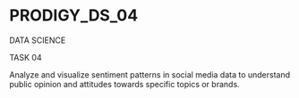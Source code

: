 # PRODIGY_DS_04
DATA SCIENCE 


TASK 04


Analyze and visualize sentiment patterns in social media data to understand public opinion and attitudes towards specific topics or brands.
